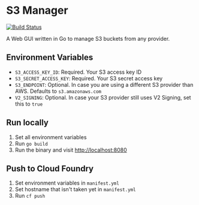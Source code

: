 # S3 Manager

[![Build Status](https://travis-ci.org/mastertinner/s3-manager.svg?branch=master)](https://travis-ci.org/mastertinner/s3-manager)

A Web GUI written in Go to manage S3 buckets from any provider.

## Environment Variables

* `S3_ACCESS_KEY_ID`: Required. Your S3 access key ID
* `S3_SECRET_ACCESS_KEY`: Required. Your S3 secret access key
* `S3_ENDPOINT`: Optional. In case you are using a different S3 provider than AWS. Defaults to `s3.amazonaws.com`
* `V2_SIGNING`: Optional. In case your S3 provider still uses V2 Signing, set this to `true`

## Run locally

1. Set all environment variables
1. Run `go build`
1. Run the binary and visit <http://localhost:8080>

## Push to Cloud Foundry

1. Set environment variables in `manifest.yml`
1. Set hostname that isn't taken yet in `manifest.yml`
1. Run `cf push`
